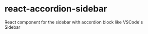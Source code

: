 # react-accordion-sidebar
React component for the sidebar with accordion block like VSCode's Sidebar
